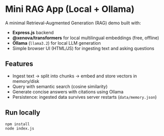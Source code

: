 # Mini RAG App (Local + Ollama)

A minimal Retrieval-Augmented Generation (RAG) demo built with:

- **Express.js** backend
- **@xenova/transformers** for local multilingual embeddings (free, offline)
- **Ollama** (`llama3.2`) for local LLM generation
- Simple browser UI (HTML/JS) for ingesting text and asking questions

## Features
- Ingest text → split into chunks → embed and store vectors in memory/disk
- Query with semantic search (cosine similarity)
- Generate concise answers with citations using Ollama
- Persistence: ingested data survives server restarts (`data/memory.json`)

## Run locally
```bash
npm install
node index.js

